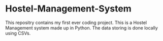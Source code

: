 # Hostel-Management-System
This repositry contains my first ever coding project. This is a Hostel Management system made up in Python. The data storing is done locally using CSVs.
